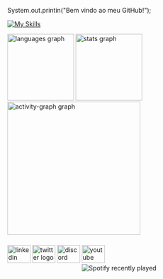 System.out.printin("Bem vindo ao meu GitHub!"); 


[![My Skills](https://skillicons.dev/icons?i=java,js,html,css,spring)](https://skillicons.dev)

<div align="left">
  <img src="https://github-readme-stats.vercel.app/api/top-langs?username=lucasemanoel3103&locale=en&hide_title=false&layout=compact&card_width=320&langs_count=5&theme=dracula&hide_border=false&order=2" height="150" alt="languages graph"  />
  <img src="https://github-readme-stats.vercel.app/api?username=lucasemanoel3103&hide_title=false&hide_rank=false&show_icons=true&include_all_commits=true&count_private=true&disable_animations=false&theme=dracula&locale=en&hide_border=false&order=1" height="150" alt="stats graph"  />
  <img src="https://github-readme-activity-graph.vercel.app/graph?username=lucasemanoel3103&radius=16&theme=react&area=true&order=5" height="300" alt="activity-graph graph"  />
</div>

###


<div align="left">
  <img src="https://raw.githubusercontent.com/maurodesouza/profile-readme-generator/master/src/assets/icons/social/linkedin/default.svg" width="52" height="40" alt="linkedin logo"  />
  <img src="https://raw.githubusercontent.com/maurodesouza/profile-readme-generator/master/src/assets/icons/social/twitter/default.svg" width="52" height="40" alt="twitter logo"  />
  <img src="https://raw.githubusercontent.com/maurodesouza/profile-readme-generator/master/src/assets/icons/social/discord/default.svg" width="52" height="40" alt="discord logo"  />
  <img src="https://raw.githubusercontent.com/maurodesouza/profile-readme-generator/master/src/assets/icons/social/youtube/default.svg" width="52" height="40" alt="youtube logo"  />
</div>


<div align="center">
  <img src="https://spotify-recently-played-readme.vercel.app/api?count=5" alt="Spotify recently played"  />
</div>


  

